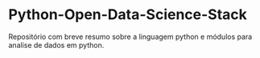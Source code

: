# Python-Open-Data-Science-Stack
Repositório com breve resumo sobre a linguagem python e módulos para analise de dados em python.
